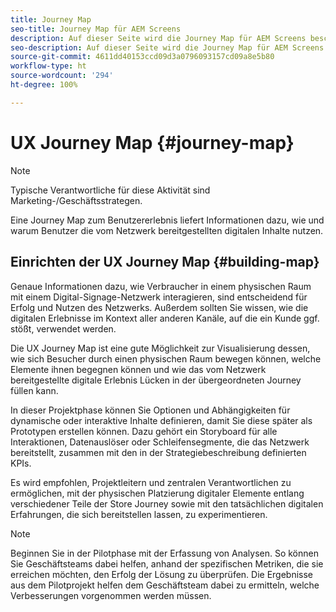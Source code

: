 ```yaml
---
title: Journey Map
seo-title: Journey Map für AEM Screens
description: Auf dieser Seite wird die Journey Map für AEM Screens beschrieben.
seo-description: Auf dieser Seite wird die Journey Map für AEM Screens beschrieben.
source-git-commit: 4611dd40153ccd09d3a0796093157cd09a8e5b80
workflow-type: ht
source-wordcount: '294'
ht-degree: 100%

---
```



# UX Journey Map {#journey-map}

>[!NOTE]
>
>Typische Verantwortliche für diese Aktivität sind Marketing-/Geschäftsstrategen.

Eine Journey Map zum Benutzererlebnis liefert Informationen dazu, wie und warum Benutzer die vom Netzwerk bereitgestellten digitalen Inhalte nutzen.

## Einrichten der UX Journey Map {#building-map}

Genaue Informationen dazu, wie Verbraucher in einem physischen Raum mit einem Digital-Signage-Netzwerk interagieren, sind entscheidend für Erfolg und Nutzen des Netzwerks. Außerdem sollten Sie wissen, wie die digitalen Erlebnisse im Kontext aller anderen Kanäle, auf die ein Kunde ggf. stößt, verwendet werden.

Die UX Journey Map ist eine gute Möglichkeit zur Visualisierung dessen, wie sich Besucher durch einen physischen Raum bewegen können, welche Elemente ihnen begegnen können und wie das vom Netzwerk bereitgestellte digitale Erlebnis Lücken in der übergeordneten Journey füllen kann.

In dieser Projektphase können Sie Optionen und Abhängigkeiten für dynamische oder interaktive Inhalte definieren, damit Sie diese später als Prototypen erstellen können. Dazu gehört ein Storyboard für alle Interaktionen, Datenauslöser oder Schleifensegmente, die das Netzwerk bereitstellt, zusammen mit den in der Strategiebeschreibung definierten KPIs.

Es wird empfohlen, Projektleitern und zentralen Verantwortlichen zu ermöglichen, mit der physischen Platzierung digitaler Elemente entlang verschiedener Teile der Store Journey sowie mit den tatsächlichen digitalen Erfahrungen, die sich bereitstellen lassen, zu experimentieren.

>[!NOTE]
> Beginnen Sie in der Pilotphase mit der Erfassung von Analysen. So können Sie Geschäftsteams dabei helfen, anhand der spezifischen Metriken, die sie erreichen möchten, den Erfolg der Lösung zu überprüfen. Die Ergebnisse aus dem Pilotprojekt helfen dem Geschäftsteam dabei zu ermitteln, welche Verbesserungen vorgenommen werden müssen.
